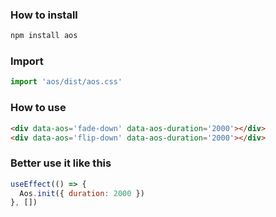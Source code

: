 ### How to install
```bash
npm install aos
```

### Import
```javascript
import 'aos/dist/aos.css'
```

### How to use
```html
<div data-aos='fade-down' data-aos-duration='2000'></div>
<div data-aos='flip-down' data-aos-duration='2000'></div>
```

### Better use it like this
```javascript
useEffect(() => {
  Aos.init({ duration: 2000 })
}, [])
```
